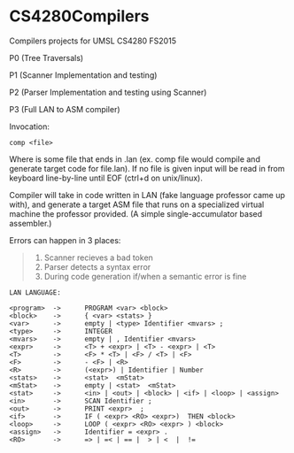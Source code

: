 # CS4280Compilers
Compilers projects for UMSL CS4280 FS2015

P0 (Tree Traversals)

P1 (Scanner Implementation and testing)

P2 (Parser Implementation and testing using Scanner)

P3 (Full LAN to ASM compiler)

Invocation: 
```
comp <file>
```
Where <file> is some file that ends in .lan (ex. comp file would compile and generate target code for file.lan). If no file is given input will be read in from keyboard line-by-line until EOF (ctrl+d on unix/linux).

Compiler will take in code written in LAN (fake language professor came up with), and generate a target ASM file that runs on
a specialized virtual machine the professor provided. (A simple single-accumulator based assembler.)

Errors can happen in 3 places:
>1. Scanner recieves a bad token
>2. Parser detects a syntax error
>3. During code generation if/when a semantic error is fine

```
LAN LANGUAGE:

<program>  ->      PROGRAM <var> <block> 
<block>    ->      { <var> <stats> }
<var>      ->      empty | <type> Identifier <mvars> ;
<type>     ->      INTEGER
<mvars>    ->      empty | , Identifier <mvars>
<expr>     ->      <T> + <expr> | <T> - <expr> | <T>
<T>        ->      <F> * <T> | <F> / <T> | <F>
<F>        ->      - <F> | <R>
<R>        ->      (<expr>) | Identifier | Number   
<stats>    ->      <stat>  <mStat>
<mStat>    ->      empty | <stat>  <mStat>
<stat>     ->      <in> | <out> | <block> | <if> | <loop> | <assign>
<in>       ->      SCAN Identifier ;
<out>      ->      PRINT <expr>  ;
<if>       ->      IF ( <expr> <RO> <expr>)  THEN <block>             
<loop>     ->      LOOP ( <expr> <RO> <expr> ) <block>
<assign>   ->      Identifier = <expr> .
<RO>       ->      => | =< | == |  > | <  |  !=
```
